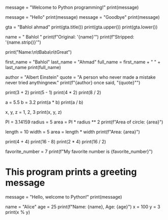message = "Welcome to Python programming!"
print(message)

message = "Hello"
print(message)
message = "Goodbye"
print(message)

gta = "Bahlol ahmad"
print(gta.title())
print(gta.upper())
print(gta.lower())

name = "  Bahlol   "
print(f"Original: '{name}'")
print(f"Stripped: '{name.strip()}'")

print("Name:\n\tBaba\n\tGreat")

first_name = "Bahlol"
last_name = "Ahmad"
full_name = first_name + " " + last_name
print(full_name)

author = "Albert Einstein"
quote = "A person who never made a mistake never tried anythingnew."
print(f"{author} once said, \"{quote}\"")

print(3 + 2)
print(5 - 1)
print(4 * 2)
print(8 / 2)

a = 5.5
b = 3.2
print(a * b)
print(a / b)

x, y, z = 1, 2, 3
print(x, y, z)

PI = 3.14159
radius = 5
area = PI * radius ** 2
print(f"Area of circle: {area}")

length = 10
width = 5
area = length * width
print(f"Area: {area}")

print(4 + 4)
print(16 - 8)
print(2 * 4)
print(16 / 2)

favorite_number = 7
print(f"My favorite number is {favorite_number}")

# This program prints a greeting message
message = "Hello, welcome to Python!"
print(message)

name = "Alice"
age = 25
print(f"Name: {name}, Age: {age}")
x = 100
y = 3
print(x % y)
